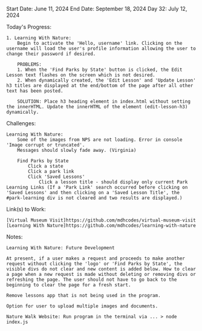 Start Date: June 11, 2024
End Date: September 18, 2024
Day 32: July 12, 2024

Today's Progress:

    1. Learning With Nature:
        Begin to activate the 'Hello, username' link. Clicking on the username will load the user's profile information allowing the user to change their password if desired.

        PROBLEMS: 
        1. When the 'Find Parks by State' button is clicked, the Edit Lesson text flashes on the screen which is not desired. 
        2. When dynamically created, the 'Edit Lesson' and 'Update Lesson' h3 titles are displayed at the end/bottom of the page after all other text has been posted. 

        SOLUTION: Place h3 heading element in index.html without setting the innerHTML. Update the innerHTML of the element (edit-lesson-h3) dynamically.

Challenges:

    Learning With Nature: 
        Some of the images from NPS are not loading. Error in console 'Image corrupt or truncated'.
        Messages should slowly fade away. (Virginia)  

        Find Parks by State
            Click a state
            Click a park link
            Click 'Saved Lessons'
                Click a lesson title - should display only current Park Learning Links (If a 'Park Link' search occurred before clicking on 'Saved Lessons' and then clicking on a 'Saved Lesson Title', the #park-learning div is not cleared and two results are displayed.)    

Link(s) to Work:

    [Virtual Museum Visit]https://github.com/mdhcodes/virtual-museum-visit      
    [Learning With Nature]https://github.com/mdhcodes/learning-with-nature 

Notes:

    Learning With Nature: Future Development     

    At present, if a user makes a request and proceeds to make another request without clicking the 'logo' or 'Find Parks by State', the visible divs do not clear and new content is added below. How to clear a page when a new request is made without deleting or removing divs or refreshing the page. The user should not have to go back to the beginning to clear the page for a fresh start. 

    Remove lessons app that is not being used in the program.

    Option for user to upload multiple images and documents.

    Nature Walk Website: Run program in the terminal via ... > node index.js